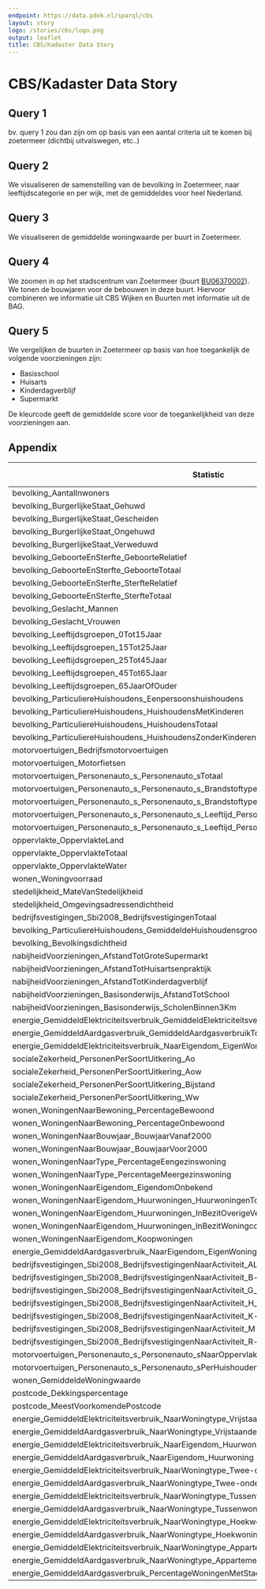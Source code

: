 ```yaml
---
endpoint: https://data.pdok.nl/sparql/cbs
layout: story
logo: /stories/cbs/logo.png
output: leaflet
title: CBS/Kadaster Data Story
---
```


# CBS/Kadaster Data Story

## Query 1

bv. query 1 zou dan zijn om op basis van een aantal criteria uit te
komen bij zoetermeer (dichtbij uitvalswegen, etc..)

## Query 2

We visualiseren de samenstelling van de bevolking in Zoetermeer, naar
leeftijdscategorie en per wijk, met de gemiddeldes voor heel
Nederland.

<div data-query="http://localhost:4000/stories/cbs/#query=prefix+def%3A+%3Chttp%3A%2F%2Fbetalinkeddata.cbs.nl%2Fdef%2F83487NED%23%3E%0Aprefix+dimension%3A+%3Chttp%3A%2F%2Fbetalinkeddata.cbs.nl%2Fdef%2Fdimension%23%3E%0Aprefix+land%3A+%3Chttp%3A%2F%2Fbetalinkeddata.cbs.nl%2Fregios%2F2016%2Fid%2Fland-geografisch%2F%3E%0Aprefix+rdfs%3A+%3Chttp%3A%2F%2Fwww.w3.org%2F2000%2F01%2Frdf-schema%23%3E%0Aprefix+wijk%3A+%3Chttp%3A%2F%2Fbetalinkeddata.cbs.nl%2Fregios%2F2016%2Fid%2Fwijk%2F%3E%0Aselect+%3FregioLabel+%3Finwoners0_14+%3Finwoners15_24+%3Finwoners25_44+%3Finwoners45_64+%3Finwoners65plus+%7B%0A++values+%3Fregio+%7B%0A++++land%3ANL00%0A++++wijk%3AWK063709%0A++++wijk%3AWK063702%0A++++wijk%3AWK063700%0A++++wijk%3AWK063708%0A++++wijk%3AWK063701%0A++++wijk%3AWK063704%0A++++wijk%3AWK063706%0A++++wijk%3AWK063705%0A++++wijk%3AWK063703%0A++%7D%0A++_%3A0+def%3Abevolking_AantalInwoners+%3Ftotaal+%3B+dimension%3Aregio+%3Fregio+.%0A++_%3A1+def%3Abevolking_Leeftijdsgroepen_0Tot15Jaar+%3Fx1+%3B+dimension%3Aregio+%3Fregio+.%0A++_%3A2+def%3Abevolking_Leeftijdsgroepen_15Tot25Jaar+%3Fx2+%3B+dimension%3Aregio+%3Fregio+.%0A++_%3A3+def%3Abevolking_Leeftijdsgroepen_25Tot45Jaar+%3Fx3+%3B+dimension%3Aregio+%3Fregio+.%0A++_%3A4+def%3Abevolking_Leeftijdsgroepen_45Tot65Jaar+%3Fx4+%3B+dimension%3Aregio+%3Fregio+.%0A++_%3A5+def%3Abevolking_Leeftijdsgroepen_65JaarOfOuder+%3Fx5+%3B+dimension%3Aregio+%3Fregio+.%0A++bind(xsd%3Aint(%3Fx1%2Fxsd%3Adouble(%3Ftotaal)*1.0e2)+as+%3Finwoners0_14)%0A++bind(xsd%3Aint(%3Fx2%2Fxsd%3Adouble(%3Ftotaal)*1.0e2)+as+%3Finwoners15_24)%0A++bind(xsd%3Aint(%3Fx3%2Fxsd%3Adouble(%3Ftotaal)*1.0e2)+as+%3Finwoners25_44)%0A++bind(xsd%3Aint(%3Fx4%2Fxsd%3Adouble(%3Ftotaal)*1.0e2)+as+%3Finwoners45_64)%0A++bind(xsd%3Aint(%3Fx5%2Fxsd%3Adouble(%3Ftotaal)*1.0e2)+as+%3Finwoners65plus)%0A++%3Fregio+rdfs%3Alabel+%3FregioLabel%0A%7D%0A&contentTypeConstruct=text%2Fturtle&contentTypeSelect=application%2Fsparql-results%2Bjson&endpoint=https%3A%2F%2Fdata.pdok.nl%2Fsparql%2Fcbs&requestMethod=POST&tabTitle=Query&headers=%7B%7D&outputFormat=gchart&outputSettings=%7B%22chartConfig%22%3A%7B%22options%22%3A%7B%22hAxis%22%3A%7B%22useFormatFromData%22%3Atrue%2C%22viewWindow%22%3Anull%2C%22minValue%22%3Anull%2C%22maxValue%22%3Anull%2C%22viewWindowMode%22%3Anull%7D%2C%22legacyScatterChartLabels%22%3Atrue%2C%22vAxes%22%3A%5B%7B%22useFormatFromData%22%3Atrue%2C%22viewWindow%22%3A%7B%22max%22%3Anull%2C%22min%22%3Anull%7D%2C%22minValue%22%3Anull%2C%22maxValue%22%3Anull%7D%2C%7B%22useFormatFromData%22%3Atrue%2C%22viewWindow%22%3A%7B%22max%22%3Anull%2C%22min%22%3Anull%7D%2C%22minValue%22%3Anull%2C%22maxValue%22%3Anull%7D%5D%2C%22isStacked%22%3Afalse%2C%22booleanRole%22%3A%22certainty%22%2C%22legend%22%3A%22right%22%2C%22width%22%3A600%2C%22height%22%3A371%7D%2C%22state%22%3A%7B%7D%2C%22view%22%3A%7B%22columns%22%3Anull%2C%22rows%22%3Anull%7D%2C%22isDefaultVisualization%22%3Afalse%2C%22chartType%22%3A%22ColumnChart%22%7D%2C%22motionChartState%22%3Anull%7D"
     data-query-output="gchart">
</div>

## Query 3

We visualiseren de gemiddelde woningwaarde per buurt in Zoetermeer.

<div data-query
     data-query-endpoint="https://api.demo.triply.cc/datasets/wouter/cbs-dump/services/sparql/sparql"
     data-query-output="leaflet"
     data-query-sparql="q3.rq">
</div>

## Query 4

We zoomen in op het stadscentrum van Zoetermeer (buurt <a
href="http://betalinkeddata.cbs.nl/regios/2016/id/buurt/BU06370002">BU06370002</a>).
We tonen de bouwjaren voor de bebouwen in deze buurt.  Hiervoor
combineren we informatie uit CBS Wijken en Buurten met informatie uit
de BAG.

<div data-query data-query-output="leaflet" data-query-sparql="q4.rq"></div>

## Query 5

We vergelijken de buurten in Zoetermeer op basis van hoe toegankelijk
de volgende voorzieningen zijn:

  - Basisschool
  - Huisarts
  - Kinderdagverblijf
  - Supermarkt

De kleurcode geeft de gemiddelde score voor de toegankelijkheid van
deze voorzieningen aan.

<div data-query
     data-query-endpoint="https://api.demo.triply.cc/datasets/wouter/cbs-dump/services/sparql/sparql"
     data-query-output="leaflet"
     data-query-sparql="q5.rq">
</div>

## Appendix

<table>
  <thead>
    <tr><th>Statistic</th><th>№ observations</th></tr>
  </thead>
  <tbody>
    <tr><td>bevolking_AantalInwoners</td><td>16194</td></tr>
    <tr><td>bevolking_BurgerlijkeStaat_Gehuwd</td><td>16194</td></tr>
    <tr><td>bevolking_BurgerlijkeStaat_Gescheiden</td><td>16194</td></tr>
    <tr><td>bevolking_BurgerlijkeStaat_Ongehuwd</td><td>16194</td></tr>
    <tr><td>bevolking_BurgerlijkeStaat_Verweduwd</td><td>16194</td></tr>
    <tr><td>bevolking_GeboorteEnSterfte_GeboorteRelatief</td><td>16194</td></tr>
    <tr><td>bevolking_GeboorteEnSterfte_GeboorteTotaal</td><td>16194</td></tr>
    <tr><td>bevolking_GeboorteEnSterfte_SterfteRelatief</td><td>16194</td></tr>
    <tr><td>bevolking_GeboorteEnSterfte_SterfteTotaal</td><td>16194</td></tr>
    <tr><td>bevolking_Geslacht_Mannen</td><td>16194</td></tr>
    <tr><td>bevolking_Geslacht_Vrouwen</td><td>16194</td></tr>
    <tr><td>bevolking_Leeftijdsgroepen_0Tot15Jaar</td><td>16194</td></tr>
    <tr><td>bevolking_Leeftijdsgroepen_15Tot25Jaar</td><td>16194</td></tr>
    <tr><td>bevolking_Leeftijdsgroepen_25Tot45Jaar</td><td>16194</td></tr>
    <tr><td>bevolking_Leeftijdsgroepen_45Tot65Jaar</td><td>16194</td></tr>
    <tr><td>bevolking_Leeftijdsgroepen_65JaarOfOuder</td><td>16194</td></tr>
    <tr><td>bevolking_ParticuliereHuishoudens_Eenpersoonshuishoudens</td><td>16194</td></tr>
    <tr><td>bevolking_ParticuliereHuishoudens_HuishoudensMetKinderen</td><td>16194</td></tr>
    <tr><td>bevolking_ParticuliereHuishoudens_HuishoudensTotaal</td><td>16194</td></tr>
    <tr><td>bevolking_ParticuliereHuishoudens_HuishoudensZonderKinderen</td><td>16194</td></tr>
    <tr><td>motorvoertuigen_Bedrijfsmotorvoertuigen</td><td>16194</td></tr>
    <tr><td>motorvoertuigen_Motorfietsen</td><td>16194</td></tr>
    <tr><td>motorvoertuigen_Personenauto_s_Personenauto_sTotaal</td><td>16194</td></tr>
    <tr><td>motorvoertuigen_Personenauto_s_Personenauto_s_Brandstoftype_Personenauto_s_BrandstofBenzine</td><td>16194</td></tr>
    <tr><td>motorvoertuigen_Personenauto_s_Personenauto_s_Brandstoftype_Personenauto_s_OverigeBrandstof</td><td>16194</td></tr>
    <tr><td>motorvoertuigen_Personenauto_s_Personenauto_s_Leeftijd_Personenauto_s_6JaarEnOuder</td><td>16194</td></tr>
    <tr><td>motorvoertuigen_Personenauto_s_Personenauto_s_Leeftijd_Personenauto_s_JongerDan6Jaar</td><td>16194</td></tr>
    <tr><td>oppervlakte_OppervlakteLand</td><td>16194</td></tr>
    <tr><td>oppervlakte_OppervlakteTotaal</td><td>16194</td></tr>
    <tr><td>oppervlakte_OppervlakteWater</td><td>16194</td></tr>
    <tr><td>wonen_Woningvoorraad</td><td>16194</td></tr>
    <tr><td>stedelijkheid_MateVanStedelijkheid</td><td>16134</td></tr>
    <tr><td>stedelijkheid_Omgevingsadressendichtheid</td><td>16134</td></tr>
    <tr><td>bedrijfsvestigingen_Sbi2008_BedrijfsvestigingenTotaal</td><td>15998</td></tr>
    <tr><td>bevolking_ParticuliereHuishoudens_GemiddeldeHuishoudensgrootte</td><td>15882</td></tr>
    <tr><td>bevolking_Bevolkingsdichtheid</td><td>15596</td></tr>
    <tr><td>nabijheidVoorzieningen_AfstandTotGroteSupermarkt</td><td>15520</td></tr>
    <tr><td>nabijheidVoorzieningen_AfstandTotHuisartsenpraktijk</td><td>15520</td></tr>
    <tr><td>nabijheidVoorzieningen_AfstandTotKinderdagverblijf</td><td>15520</td></tr>
    <tr><td>nabijheidVoorzieningen_Basisonderwijs_AfstandTotSchool</td><td>15520</td></tr>
    <tr><td>nabijheidVoorzieningen_Basisonderwijs_ScholenBinnen3Km</td><td>15520</td></tr>
    <tr><td>energie_GemiddeldElektriciteitsverbruik_GemiddeldElektriciteitsverbruikTotaal</td><td>15033</td></tr>
    <tr><td>energie_GemiddeldAardgasverbruik_GemiddeldAardgasverbruikTotaal</td><td>14847</td></tr>
    <tr><td>energie_GemiddeldElektriciteitsverbruik_NaarEigendom_EigenWoning</td><td>14814</td></tr>
    <tr><td>socialeZekerheid_PersonenPerSoortUitkering_Ao</td><td>14814</td></tr>
    <tr><td>socialeZekerheid_PersonenPerSoortUitkering_Aow</td><td>14814</td></tr>
    <tr><td>socialeZekerheid_PersonenPerSoortUitkering_Bijstand</td><td>14814</td></tr>
    <tr><td>socialeZekerheid_PersonenPerSoortUitkering_Ww</td><td>14814</td></tr>
    <tr><td>wonen_WoningenNaarBewoning_PercentageBewoond</td><td>14746</td></tr>
    <tr><td>wonen_WoningenNaarBewoning_PercentageOnbewoond</td><td>14746</td></tr>
    <tr><td>wonen_WoningenNaarBouwjaar_BouwjaarVanaf2000</td><td>14746</td></tr>
    <tr><td>wonen_WoningenNaarBouwjaar_BouwjaarVoor2000</td><td>14746</td></tr>
    <tr><td>wonen_WoningenNaarType_PercentageEengezinswoning</td><td>14746</td></tr>
    <tr><td>wonen_WoningenNaarType_PercentageMeergezinswoning</td><td>14746</td></tr>
    <tr><td>wonen_WoningenNaarEigendom_EigendomOnbekend</td><td>14721</td></tr>
    <tr><td>wonen_WoningenNaarEigendom_Huurwoningen_HuurwoningenTotaal</td><td>14721</td></tr>
    <tr><td>wonen_WoningenNaarEigendom_Huurwoningen_InBezitOverigeVerhuurders</td><td>14721</td></tr>
    <tr><td>wonen_WoningenNaarEigendom_Huurwoningen_InBezitWoningcorporatie</td><td>14721</td></tr>
    <tr><td>wonen_WoningenNaarEigendom_Koopwoningen</td><td>14721</td></tr>
    <tr><td>energie_GemiddeldAardgasverbruik_NaarEigendom_EigenWoning</td><td>14624</td></tr>
    <tr><td>bedrijfsvestigingen_Sbi2008_BedrijfsvestigingenNaarActiviteit_ALandbouw_BosbouwEnVisserij</td><td>13896</td></tr>
    <tr><td>bedrijfsvestigingen_Sbi2008_BedrijfsvestigingenNaarActiviteit_B-fNijverheidEnEnergie</td><td>13896</td></tr>
    <tr><td>bedrijfsvestigingen_Sbi2008_BedrijfsvestigingenNaarActiviteit_G_p_IHandelEnHoreca</td><td>13896</td></tr>
    <tr><td>bedrijfsvestigingen_Sbi2008_BedrijfsvestigingenNaarActiviteit_H_p_JVervoer_InformatieEnCommunicatie</td><td>13896</td></tr>
    <tr><td>bedrijfsvestigingen_Sbi2008_BedrijfsvestigingenNaarActiviteit_K-lFinancieleDiensten_OnroerendGoed</td><td>13896</td></tr>
    <tr><td>bedrijfsvestigingen_Sbi2008_BedrijfsvestigingenNaarActiviteit_M-nZakelijkeDienstverlening</td><td>13896</td></tr>
    <tr><td>bedrijfsvestigingen_Sbi2008_BedrijfsvestigingenNaarActiviteit_R-uCultuur_Recreatie_OverigeDiensten</td><td>13896</td></tr>
    <tr><td>motorvoertuigen_Personenauto_s_Personenauto_sNaarOppervlakte</td><td>13268</td></tr>
    <tr><td>motorvoertuigen_Personenauto_s_Personenauto_sPerHuishouden</td><td>13268</td></tr>
    <tr><td>wonen_GemiddeldeWoningwaarde</td><td>13018</td></tr>
    <tr><td>postcode_Dekkingspercentage</td><td>12766</td></tr>
    <tr><td>postcode_MeestVoorkomendePostcode</td><td>12766</td></tr>
    <tr><td>energie_GemiddeldElektriciteitsverbruik_NaarWoningtype_VrijstaandeWoning</td><td>12694</td></tr>
    <tr><td>energie_GemiddeldAardgasverbruik_NaarWoningtype_VrijstaandeWoning</td><td>12595</td></tr>
    <tr><td>energie_GemiddeldElektriciteitsverbruik_NaarEigendom_Huurwoning</td><td>12439</td></tr>
    <tr><td>energie_GemiddeldAardgasverbruik_NaarEigendom_Huurwoning</td><td>12223</td></tr>
    <tr><td>energie_GemiddeldElektriciteitsverbruik_NaarWoningtype_Twee-onder-een-kap-woning</td><td>11159</td></tr>
    <tr><td>energie_GemiddeldAardgasverbruik_NaarWoningtype_Twee-onder-een-kap-woning</td><td>11027</td></tr>
    <tr><td>energie_GemiddeldElektriciteitsverbruik_NaarWoningtype_Tussenwoning</td><td>10524</td></tr>
    <tr><td>energie_GemiddeldAardgasverbruik_NaarWoningtype_Tussenwoning</td><td>10334</td></tr>
    <tr><td>energie_GemiddeldElektriciteitsverbruik_NaarWoningtype_Hoekwoning</td><td>10270</td></tr>
    <tr><td>energie_GemiddeldAardgasverbruik_NaarWoningtype_Hoekwoning</td><td>10094</td></tr>
    <tr><td>energie_GemiddeldElektriciteitsverbruik_NaarWoningtype_Appartement</td><td>9099</td></tr>
    <tr><td>energie_GemiddeldAardgasverbruik_NaarWoningtype_Appartement</td><td>8908</td></tr>
    <tr><td>energie_GemiddeldAardgasverbruik_PercentageWoningenMetStadsverwarming</td><td>866</td></tr>
  </tbody>
</table>
